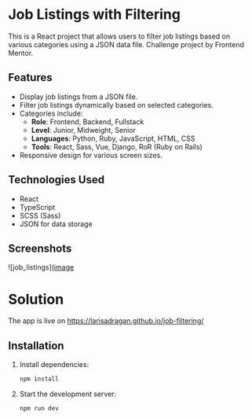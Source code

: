 # Job Listings with Filtering

This is a React project that allows users to filter job listings based on various categories using a JSON data file.
Challenge project by Frontend Mentor.

## Features

- Display job listings from a JSON file.
- Filter job listings dynamically based on selected categories.
- Categories include:
  - **Role**: Frontend, Backend, Fullstack
  - **Level**: Junior, Midweight, Senior
  - **Languages**: Python, Ruby, JavaScript, HTML, CSS
  - **Tools**: React, Sass, Vue, Django, RoR (Ruby on Rails)
- Responsive design for various screen sizes.

## Technologies Used

- React
- TypeScript
- SCSS (Sass)
- JSON for data storage

## Screenshots

![job_listings]([image](https://github.com/user-attachments/assets/1a4e26d4-b9bc-4161-920e-82832def29ff)


# Solution

The app is live on https://larisadragan.github.io/job-filtering/

## Installation

1. Install dependencies:

   ```sh
   npm install
   ```

2. Start the development server:
   ```sh
   npm run dev
   ```
